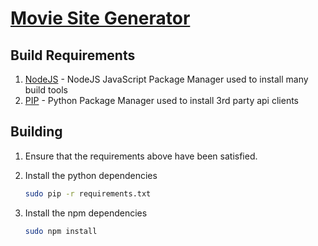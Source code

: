 [Movie Site Generator](../README.md)
==================================================

Build Requirements
--------------------------------------

1. [NodeJS](https://docs.npmjs.com/getting-started/installing-node) - NodeJS JavaScript Package Manager used to install many build tools
2. [PIP](https://pip.pypa.io/en/latest/installing/) - Python Package Manager used to install 3rd party api clients


Building
--------------------------------------

1. Ensure that the requirements above have been satisfied.
2. Install the python dependencies

	```bash
	sudo pip -r requirements.txt
	```
3. Install the npm dependencies

	```bash
	sudo npm install
	```
